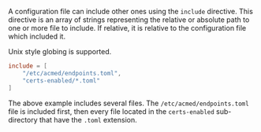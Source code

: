 
[//]: # (Copyright 2019-2020 Rodolphe Bréard <rodolphe@breard.tf>)

[//]: # (Copying and distribution of this file, with or without modification,)
[//]: # (are permitted in any medium without royalty provided the copyright)
[//]: # (notice and this notice are preserved.  This file is offered as-is,)
[//]: # (without any warranty.)

A configuration file can include other ones using the `include` directive. This directive is an array of strings representing the relative or absolute path to one or more file to include. If relative, it is relative to the configuration file which included it.

Unix style globing is supported.

``` toml
include = [
    "/etc/acmed/endpoints.toml",
    "certs-enabled/*.toml"
]
```

The above example includes several files. The `/etc/acmed/endpoints.toml` file is included first, then every file located in the `certs-enabled` sub-directory that have the `.toml` extension.
